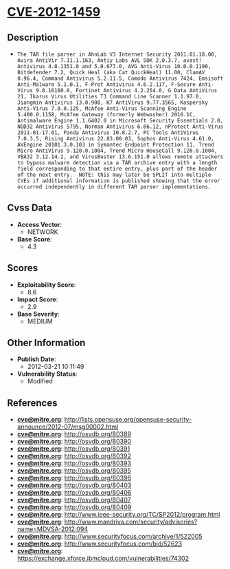 
# [CVE-2012-1459](http://lists.opensuse.org/opensuse-security-announce/2012-07/msg00002.html)

## Description

- `The TAR file parser in AhnLab V3 Internet Security 2011.01.18.00, Avira AntiVir 7.11.1.163, Antiy Labs AVL SDK 2.0.3.7, avast! Antivirus 4.8.1351.0 and 5.0.677.0, AVG Anti-Virus 10.0.0.1190, Bitdefender 7.2, Quick Heal (aka Cat QuickHeal) 11.00, ClamAV 0.96.4, Command Antivirus 5.2.11.5, Comodo Antivirus 7424, Emsisoft Anti-Malware 5.1.0.1, F-Prot Antivirus 4.6.2.117, F-Secure Anti-Virus 9.0.16160.0, Fortinet Antivirus 4.2.254.0, G Data AntiVirus 21, Ikarus Virus Utilities T3 Command Line Scanner 1.1.97.0, Jiangmin Antivirus 13.0.900, K7 AntiVirus 9.77.3565, Kaspersky Anti-Virus 7.0.0.125, McAfee Anti-Virus Scanning Engine 5.400.0.1158, McAfee Gateway (formerly Webwasher) 2010.1C, Antimalware Engine 1.1.6402.0 in Microsoft Security Essentials 2.0, NOD32 Antivirus 5795, Norman Antivirus 6.06.12, nProtect Anti-Virus 2011-01-17.01, Panda Antivirus 10.0.2.7, PC Tools AntiVirus 7.0.3.5, Rising Antivirus 22.83.00.03, Sophos Anti-Virus 4.61.0, AVEngine 20101.3.0.103 in Symantec Endpoint Protection 11, Trend Micro AntiVirus 9.120.0.1004, Trend Micro HouseCall 9.120.0.1004, VBA32 3.12.14.2, and VirusBuster 13.6.151.0 allows remote attackers to bypass malware detection via a TAR archive entry with a length field corresponding to that entire entry, plus part of the header of the next entry.  NOTE: this may later be SPLIT into multiple CVEs if additional information is published showing that the error occurred independently in different TAR parser implementations.`

## Cvss Data

- **Access Vector**:
  - NETWORK
- **Base Score**:
  - 4.3

## Scores

- **Exploitability Score**:
  - 8.6
- **Impact Score**:
  - 2.9
- **Base Severity**:
  - MEDIUM

## Other Information

- **Publish Date**:
  - 2012-03-21 10:11:49
- **Vulnerability Status**:
  - Modified

## References

- **cve@mitre.org**: http://lists.opensuse.org/opensuse-security-announce/2012-07/msg00002.html
- **cve@mitre.org**: http://osvdb.org/80389
- **cve@mitre.org**: http://osvdb.org/80390
- **cve@mitre.org**: http://osvdb.org/80391
- **cve@mitre.org**: http://osvdb.org/80392
- **cve@mitre.org**: http://osvdb.org/80393
- **cve@mitre.org**: http://osvdb.org/80395
- **cve@mitre.org**: http://osvdb.org/80396
- **cve@mitre.org**: http://osvdb.org/80403
- **cve@mitre.org**: http://osvdb.org/80406
- **cve@mitre.org**: http://osvdb.org/80407
- **cve@mitre.org**: http://osvdb.org/80409
- **cve@mitre.org**: http://www.ieee-security.org/TC/SP2012/program.html
- **cve@mitre.org**: http://www.mandriva.com/security/advisories?name=MDVSA-2012:094
- **cve@mitre.org**: http://www.securityfocus.com/archive/1/522005
- **cve@mitre.org**: http://www.securityfocus.com/bid/52623
- **cve@mitre.org**: https://exchange.xforce.ibmcloud.com/vulnerabilities/74302
